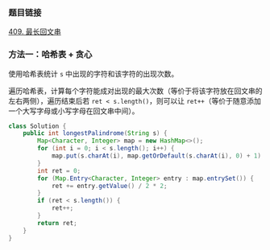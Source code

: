 ### 题目链接
[409. 最长回文串](https://leetcode.cn/problems/longest-palindrome)

### 方法一：哈希表 + 贪心
使用哈希表统计 `s` 中出现的字符和该字符的出现次数。

遍历哈希表，计算每个字符能成对出现的最大次数（等价于将该字符放在回文串的左右两侧），遍历结束后若 `ret < s.length()`，则可以让 `ret++`（等价于随意添加一个大写字母或小写字母在回文串中间）。

```Java
class Solution {
    public int longestPalindrome(String s) {
        Map<Character, Integer> map = new HashMap<>();
        for (int i = 0; i < s.length(); i++) {
            map.put(s.charAt(i), map.getOrDefault(s.charAt(i), 0) + 1);
        }
        int ret = 0;
        for (Map.Entry<Character, Integer> entry : map.entrySet()) {
            ret += entry.getValue() / 2 * 2;
        }
        if (ret < s.length()) {
            ret++;
        }
        return ret;
    }
}
```